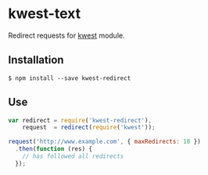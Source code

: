 # kwest-text

Redirect requests for [kwest](https://github.com/Janpot/kwest) module.

## Installation

    $ npm install --save kwest-redirect

## Use

```js
var redirect = require('kwest-redirect'),
    request  = redirect(require('kwest'));

request('http://www.example.com', { maxRedirects: 10 })
  .then(function (res) {
    // has followed all redirects
  });
```
